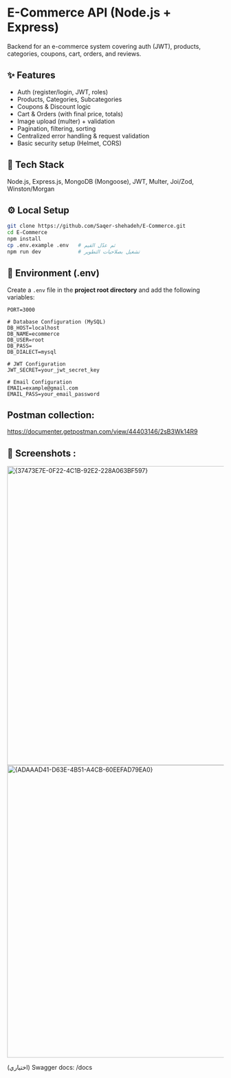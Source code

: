 # E-Commerce API (Node.js + Express)

Backend for an e-commerce system covering auth (JWT), products, categories, coupons, cart, orders, and reviews.

## ✨ Features
- Auth (register/login, JWT, roles)
- Products, Categories, Subcategories
- Coupons & Discount logic
- Cart & Orders (with final price, totals)
- Image upload (multer) + validation
- Pagination, filtering, sorting
- Centralized error handling & request validation
- Basic security setup (Helmet, CORS)

## 🧱 Tech Stack
Node.js, Express.js, MongoDB (Mongoose), JWT, Multer, Joi/Zod, Winston/Morgan

## ⚙️ Local Setup
```bash
git clone https://github.com/Saqer-shehadeh/E-Commerce.git
cd E-Commerce
npm install
cp .env.example .env   # ثم عدّل القيم
npm run dev            # تشغيل بصلاحيات التطوير
```

## 🔧 Environment (.env)

Create a `.env` file in the **project root directory** and add the following variables:

```env
PORT=3000

# Database Configuration (MySQL)
DB_HOST=localhost
DB_NAME=ecommerce
DB_USER=root
DB_PASS=
DB_DIALECT=mysql

# JWT Configuration
JWT_SECRET=your_jwt_secret_key

# Email Configuration 
EMAIL=example@gmail.com
EMAIL_PASS=your_email_password
```

## Postman collection:
  https://documenter.getpostman.com/view/44403146/2sB3Wk14R9


## 📸 Screenshots :
<img width="1540" height="695" alt="{37473E7E-0F22-4C1B-92E2-228A063BF597}" src="https://github.com/user-attachments/assets/a5c0b55d-a307-448e-b28b-0dce94663c2f" />
<img width="1519" height="680" alt="{ADAAAD41-D63E-4B51-A4CB-60EEFAD79EA0}" src="https://github.com/user-attachments/assets/e95fd620-e285-44a0-97b3-cce398a38a4a" />


(اختياري) Swagger docs: /docs
